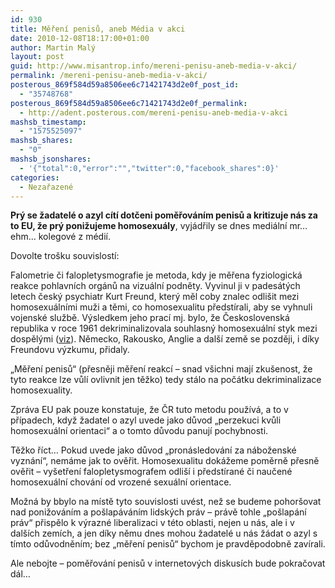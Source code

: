 ```yaml
---
id: 930
title: Měření penisů, aneb Média v akci
date: 2010-12-08T18:17:00+01:00
author: Martin Malý
layout: post
guid: http://www.misantrop.info/mereni-penisu-aneb-media-v-akci/
permalink: /mereni-penisu-aneb-media-v-akci/
posterous_869f584d59a8506ee6c71421743d2e0f_post_id:
  - "35748768"
posterous_869f584d59a8506ee6c71421743d2e0f_permalink:
  - http://adent.posterous.com/mereni-penisu-aneb-media-v-akci
mashsb_timestamp:
  - "1575525097"
mashsb_shares:
  - "0"
mashsb_jsonshares:
  - '{"total":0,"error":"","twitter":0,"facebook_shares":0}'
categories:
  - Nezařazené
---
```

**Pr&yacute; se žadatel&eacute; o azyl c&iacute;t&iacute; dotčeni poměřov&aacute;n&iacute;m penisů a kritizuje n&aacute;s za to EU, že pr&yacute; ponižujeme homosexu&aacute;ly**, vyj&aacute;dřily se dnes medi&aacute;ln&iacute; mr&#8230; ehm&#8230; kolegov&eacute; z m&eacute;di&iacute;.

Dovolte tro&scaron;ku souvislost&iacute;:

Falometrie či falopletysmografie je metoda, kdy je měřena fyziologick&aacute; reakce pohlavn&iacute;ch org&aacute;nů na vizu&aacute;ln&iacute; podněty. Vyvinul ji v pades&aacute;t&yacute;ch letech česk&yacute; psychiatr Kurt Freund, kter&yacute; měl coby znalec odli&scaron;it mezi homosexu&aacute;ln&iacute;mi muži a těmi, co homosexualitu předst&iacute;rali, aby se vyhnuli vojensk&eacute; službě. V&yacute;sledkem jeho prac&iacute; mj. bylo, že Československ&aacute; republika v roce 1961 dekriminalizovala souhlasn&yacute; homosexu&aacute;ln&iacute; styk mezi dospěl&yacute;mi ([viz](http://logos.gl.cz/ls-dokumenty/pravhist.phtml)). Německo, Rakousko, Anglie a dal&scaron;&iacute; země se později, i d&iacute;ky Freundovu v&yacute;zkumu, přidaly.

&#8222;Měřen&iacute; penisů&#8220; (přesněji měřen&iacute; reakc&iacute; &#8211; snad v&scaron;ichni maj&iacute; zku&scaron;enost, že tyto reakce lze vůl&iacute; ovlivnit jen těžko) tedy st&aacute;lo na poč&aacute;tku dekriminalizace homosexuality.

Zpr&aacute;va EU pak pouze konstatuje, že ČR tuto metodu použ&iacute;v&aacute;, a to v př&iacute;padech, když žadatel o azyl uvede jako důvod &#8222;perzekuci kvůli homosexu&aacute;ln&iacute; orientaci&#8220; a o tomto důvodu panuj&iacute; pochybnosti.

Těžko ř&iacute;ct&#8230; Pokud uvede jako důvod &#8222;pron&aacute;sledov&aacute;n&iacute; za n&aacute;božensk&eacute; vyzn&aacute;n&iacute;&#8220;, nem&aacute;me jak to ověřit. Homosexualitu dok&aacute;žeme poměrně přesně ověřit &#8211; vy&scaron;etřen&iacute; falopletysmografem odli&scaron;&iacute; i předst&iacute;ran&eacute; či naučen&eacute; homosexu&aacute;ln&iacute; chov&aacute;n&iacute; od vrozen&eacute; sexu&aacute;ln&iacute; orientace.

Možn&aacute; by bbylo na m&iacute;stě tyto souvislosti uv&eacute;st, než se budeme pohor&scaron;ovat nad ponižov&aacute;n&iacute;m a po&scaron;lap&aacute;v&aacute;n&iacute;m lidsk&yacute;ch pr&aacute;v &#8211; pr&aacute;vě tohle &#8222;po&scaron;lap&aacute;n&iacute; pr&aacute;v&#8220; přispělo k v&yacute;razn&eacute; liberalizaci v t&eacute;to oblasti, nejen u n&aacute;s, ale i v dal&scaron;&iacute;ch zem&iacute;ch, a jen d&iacute;ky němu dnes mohou žadatel&eacute; u n&aacute;s ž&aacute;dat o azyl s t&iacute;mto odůvodněn&iacute;m; bez &#8222;měřen&iacute; penisů&#8220; bychom je pravděpodobně zav&iacute;rali.

Ale nebojte &#8211; poměřov&aacute;n&iacute; penisů v internetov&yacute;ch diskus&iacute;ch bude pokračovat d&aacute;l&#8230;